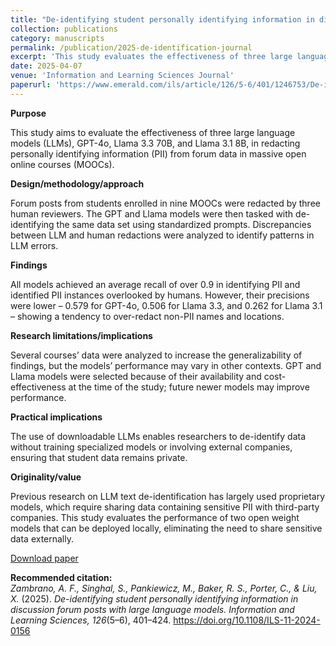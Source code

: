 ```yaml
---
title: "De-identifying student personally identifying information in discussion forum posts with large language models"
collection: publications
category: manuscripts
permalink: /publication/2025-de-identification-journal
excerpt: 'This study evaluates the effectiveness of three large language models (LLMs)—GPT-4o, Llama 3.3 70B, and Llama 3.1 8B—in redacting personally identifying information (PII) from forum data in massive open online courses (MOOCs). All models achieved an average recall above 0.9, successfully identifying most PII and even detecting instances overlooked by humans; however, their precision was lower—0.579 for GPT-4o, 0.506 for Llama 3.3, and 0.262 for Llama 3.1—indicating a tendency to over-redact non-PII text such as names and locations.'
date: 2025-04-07
venue: 'Information and Learning Sciences Journal'
paperurl: 'https://www.emerald.com/ils/article/126/5-6/401/1246753/De-identifying-student-personally-identifying'
---
```


**Purpose**

This study aims to evaluate the effectiveness of three large language models (LLMs), GPT-4o, Llama 3.3 70B, and Llama 3.1 8B, in redacting personally identifying information (PII) from forum data in massive open online courses (MOOCs).

**Design/methodology/approach**

Forum posts from students enrolled in nine MOOCs were redacted by three human reviewers. The GPT and Llama models were then tasked with de-identifying the same data set using standardized prompts. Discrepancies between LLM and human redactions were analyzed to identify patterns in LLM errors.

**Findings**

All models achieved an average recall of over 0.9 in identifying PII and identified PII instances overlooked by humans. However, their precisions were lower – 0.579 for GPT-4o, 0.506 for Llama 3.3, and 0.262 for Llama 3.1 – showing a tendency to over-redact non-PII names and locations.

**Research limitations/implications**

Several courses’ data were analyzed to increase the generalizability of findings, but the models’ performance may vary in other contexts. GPT and Llama models were selected because of their availability and cost-effectiveness at the time of the study; future newer models may improve performance.

**Practical implications**

The use of downloadable LLMs enables researchers to de-identify data without training specialized models or involving external companies, ensuring that student data remains private.

**Originality/value**

Previous research on LLM text de-identification has largely used proprietary models, which require sharing data containing sensitive PII with third-party companies. This study evaluates the performance of two open weight models that can be deployed locally, eliminating the need to share sensitive data externally.

[Download paper](https://www.emerald.com/ils/article/126/5-6/401/1246753/De-identifying-student-personally-identifying)

<b>Recommended citation:</b><br>
<i>Zambrano, A. F., Singhal, S., Pankiewicz, M., Baker, R. S., Porter, C., & Liu, X.</i> (2025). 
<i>De-identifying student personally identifying information in discussion forum posts with large language models.</i> 
<i>Information and Learning Sciences, 126</i>(5–6), 401–424. 
<a href="https://doi.org/10.1108/ILS-11-2024-0156">https://doi.org/10.1108/ILS-11-2024-0156</a>

